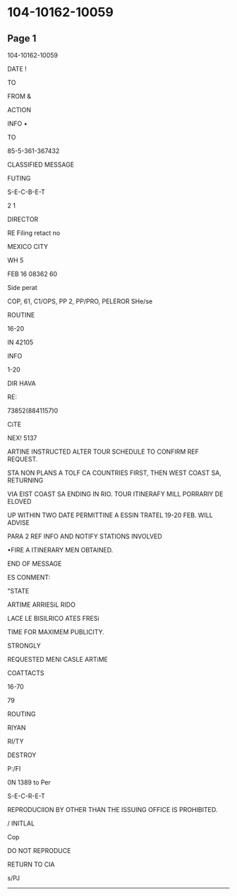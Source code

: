 # 104-10162-10059

## Page 1

104-10162-10059

DATE !

TO

FROM &

ACTION

INFO •

TO

85-5-361-367432

CLASSIFIED MESSAGE

FUTING

S-E-C-B-E-T

2 1

DIRECTOR

RE Filing retact no

MEXICO CITY

WH 5

FEB 16 08362 60

Side perat

COP, 61, C1/OPS, PP 2, PP/PRO, PELEROR SHe/se

ROUTINE

16-20

IN 42105

INFO

1-20

DIR HAVA

RE:

73852(8841157)0

CiTE

NEX! 5137

ARTINE INSTRUCTED ALTER TOUR SCHEDULE TO CONFIRM REF REQUEST.

STA NON PLANS A TOLF CA COUNTRIES FIRST, THEN WEST COAST SA, RETURNING

VIA EIST COAST SA ENDING IN RIO. TOUR ITINERAFY MILL PORRARIY DE ELOVED

UP WITHIN TWO DATE PERMITTINE A ESSIN TRATEL 19-20 FEB. WILL ADVISE

PARA 2 REF INFO AND NOTIFY STATIONS INVOLVED

•FIRE A ITINERARY MEN OBTAINED.

END OF MESSAGE

ES CONMENT:

"STATE

ARTIME ARRIESiL RIDO

LACE LE BISILRICO ATES FRESi

TIME FOR MAXIMEM PUBLICITY.

STRONGLY

REQUESTED MENI CASLE ARTiME

COATTACTS

16-70

79

ROUTING

RIYAN

RI/TY

DESTROY

P:/FI

0N 1389 to Per

S-E-C-R-E-T

REPRODUCIION BY OTHER THAN THE ISSUING OFFICE IS PROHIBITED.

/ INITLAL

Cop

DO NOT REPRODUCE

RETURN TO CIA

s/PJ

---

